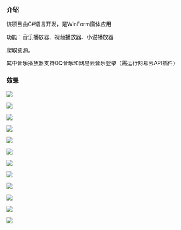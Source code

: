 ### 介绍

该项目由C#语言开发，是WinForm窗体应用

功能：音乐播放器、视频播放器、小说播放器

爬取资源。

其中音乐播放器支持QQ音乐和网易云音乐登录（需运行网易云API插件）

### 效果

![](./assets/1.png)

![](./assets/2.png)

![](./assets/3.png)

![](./assets/4.png)

![](./assets/5.png)

![](./assets/6.png)

![](./assets/7.png)

![](./assets/8.png)

![](./assets/9.png)

![](./assets/10.png)

![](./assets/11.png)

![](./assets/12.png)